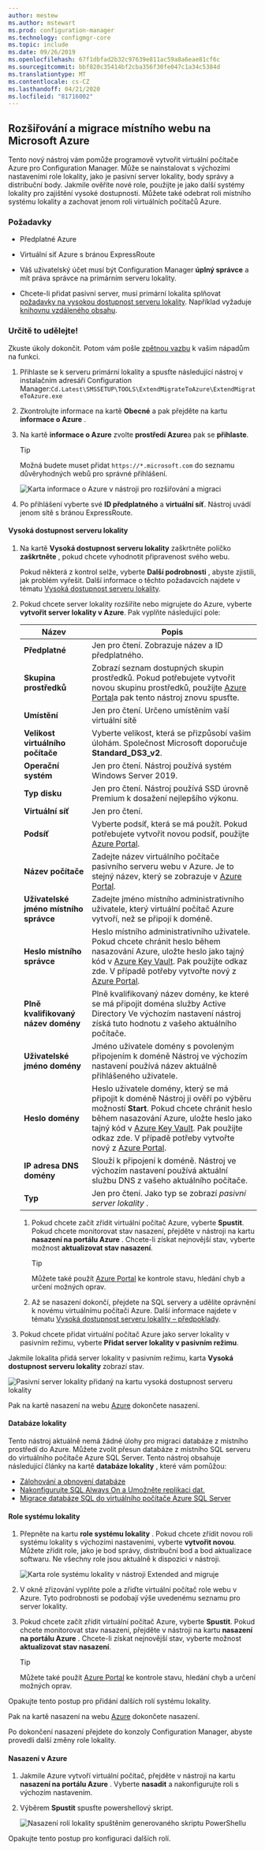 ```yaml
---
author: mestew
ms.author: mstewart
ms.prod: configuration-manager
ms.technology: configmgr-core
ms.topic: include
ms.date: 09/26/2019
ms.openlocfilehash: 67f1dbfad2b32c97639e811ac59a8a6eae81cf6c
ms.sourcegitcommit: bbf820c35414bf2cba356f30fe047c1a34c5384d
ms.translationtype: MT
ms.contentlocale: cs-CZ
ms.lasthandoff: 04/21/2020
ms.locfileid: "81716002"
---
```

## <a name="extend-and-migrate-an-on-premises-site-to-microsoft-azure"></a><a name="bkmk_Azure-migration"></a>Rozšiřování a migrace místního webu na Microsoft Azure

<!--3556022-->

Tento nový nástroj vám pomůže programově vytvořit virtuální počítače Azure pro Configuration Manager. Může se nainstalovat s výchozími nastaveními role lokality, jako je pasivní server lokality, body správy a distribuční body. Jakmile ověříte nové role, použijte je jako další systémy lokality pro zajištění vysoké dostupnosti. Můžete také odebrat roli místního systému lokality a zachovat jenom roli virtuálních počítačů Azure.

### <a name="prerequisites"></a>Požadavky

- Předplatné Azure

- Virtuální síť Azure s bránou ExpressRoute

<!-- - A standalone primary site. A hierarchy with a central administration site isn't currently supported. can comment this out because TP only supports a standalone primary!-->

- Váš uživatelský účet musí být Configuration Manager **úplný správce** a mít práva správce na primárním serveru lokality.

- Chcete-li přidat pasivní server, musí primární lokalita splňovat [požadavky na vysokou dostupnost serveru lokality](../../../../servers/deploy/configure/site-server-high-availability.md#prerequisites). Například vyžaduje [knihovnu vzdáleného obsahu](../../../../plan-design/hierarchy/the-content-library.md#bkmk_remote).

### <a name="try-it-out"></a>Určitě to udělejte!

Zkuste úkoly dokončit. Potom vám pošle [zpětnou vazbu](../../../../understand/find-help.md#product-feedback) k vašim nápadům na funkci.

1. Přihlaste se k serveru primární lokality a spusťte následující nástroj v instalačním adresáři Configuration Manager:`Cd.Latest\SMSSETUP\TOOLS\ExtendMigrateToAzure\ExtendMigrateToAzure.exe`

1. Zkontrolujte informace na kartě **Obecné** a pak přejděte na kartu **informace o Azure** .

1. Na kartě **informace o Azure** zvolte **prostředí Azure**a pak se **přihlaste**.
  
    > [!TIP]
    > Možná budete muset přidat `https://*.microsoft.com` do seznamu důvěryhodných webů pro správné přihlášení.

    ![Karta informace o Azure v nástroji pro rozšiřování a migraci](../../media/3556022-azure-information-tab.png)

1. Po přihlášení vyberte své **ID předplatného** a **virtuální síť**. Nástroj uvádí jenom sítě s bránou ExpressRoute.

#### <a name="site-server-high-availability"></a>Vysoká dostupnost serveru lokality

1. Na kartě **Vysoká dostupnost serveru lokality** zaškrtněte políčko **zaškrtněte** , pokud chcete vyhodnotit připravenost svého webu.

    Pokud některá z kontrol selže, vyberte **Další podrobnosti** , abyste zjistili, jak problém vyřešit. Další informace o těchto požadavcích najdete v tématu [Vysoká dostupnost serveru lokality](../../../../servers/deploy/configure/site-server-high-availability.md#prerequisites).

2. Pokud chcete server lokality rozšíříte nebo migrujete do Azure, vyberte **vytvořit server lokality v Azure**. Pak vyplňte následující pole:

    |Název|Popis|
    |---|---|
    |**Předplatné**|Jen pro čtení. Zobrazuje název a ID předplatného.|
    |**Skupina prostředků**| Zobrazí seznam dostupných skupin prostředků. Pokud potřebujete vytvořit novou skupinu prostředků, použijte [Azure Portal](https://portal.azure.com)a pak tento nástroj znovu spusťte.|
    |**Umístění**| Jen pro čtení. Určeno umístěním vaší virtuální sítě|
    |**Velikost virtuálního počítače**|Vyberte velikost, která se přizpůsobí vašim úlohám. Společnost Microsoft doporučuje **Standard_DS3_v2**.|
    |**Operační systém**|Jen pro čtení. Nástroj používá systém Windows Server 2019.|
    |**Typ disku**|Jen pro čtení. Nástroj používá SSD úrovně Premium k dosažení nejlepšího výkonu.|
    |**Virtuální síť**|Jen pro čtení.|
    |**Podsíť**|Vyberte podsíť, která se má použít. Pokud potřebujete vytvořit novou podsíť, použijte [Azure Portal](https://portal.azure.com).|
    |**Název počítače**|Zadejte název virtuálního počítače pasivního serveru webu v Azure. Je to stejný název, který se zobrazuje v [Azure Portal](https://portal.azure.com).|
    |**Uživatelské jméno místního správce**|Zadejte jméno místního administrativního uživatele, který virtuální počítač Azure vytvoří, než se připojí k doméně.|
    |**Heslo místního správce**|Heslo místního administrativního uživatele. Pokud chcete chránit heslo během nasazování Azure, uložte heslo jako tajný kód v [Azure Key Vault](https://docs.microsoft.com/azure/key-vault/key-vault-overview). Pak použijte odkaz zde. V případě potřeby vytvořte nový z [Azure Portal](https://portal.azure.com).|
    |**Plně kvalifikovaný název domény**|Plně kvalifikovaný název domény, ke které se má připojit doména služby Active Directory Ve výchozím nastavení nástroj získá tuto hodnotu z vašeho aktuálního počítače.|
    |**Uživatelské jméno domény**|Jméno uživatele domény s povoleným připojením k doméně Nástroj ve výchozím nastavení používá název aktuálně přihlášeného uživatele.|
    |**Heslo domény**|Heslo uživatele domény, který se má připojit k doméně Nástroj ji ověří po výběru možností **Start**. Pokud chcete chránit heslo během nasazování Azure, uložte heslo jako tajný kód v [Azure Key Vault](https://docs.microsoft.com/azure/key-vault/key-vault-overview). Pak použijte odkaz zde. V případě potřeby vytvořte nový z [Azure Portal](https://portal.azure.com).|
    |**IP adresa DNS domény**|Slouží k připojení k doméně. Nástroj ve výchozím nastavení používá aktuální službu DNS z vašeho aktuálního počítače.|
    |**Typ**|Jen pro čtení. Jako typ se zobrazí *pasivní server lokality* .|

    1. Pokud chcete začít zřídit virtuální počítač Azure, vyberte **Spustit**. Pokud chcete monitorovat stav nasazení, přejděte v nástroji na kartu **nasazení na portálu Azure** . Chcete-li získat nejnovější stav, vyberte možnost **aktualizovat stav nasazení**.

        > [!TIP]
        > Můžete také použít [Azure Portal](https://portal.azure.com) ke kontrole stavu, hledání chyb a určení možných oprav.

    1. Až se nasazení dokončí, přejdete na SQL servery a udělíte oprávnění k novému virtuálnímu počítači Azure. Další informace najdete v tématu [Vysoká dostupnost serveru lokality – předpoklady](../../../../servers/deploy/configure/site-server-high-availability.md#prerequisites).

3. Pokud chcete přidat virtuální počítač Azure jako server lokality v pasivním režimu, vyberte **Přidat server lokality v pasivním režimu**.

Jakmile lokalita přidá server lokality v pasivním režimu, karta **Vysoká dostupnost serveru lokality** zobrazí stav.

![Pasivní server lokality přidaný na kartu vysoká dostupnost serveru lokality](../../media/3556022-site-server-passive-mode.png)

Pak na kartě nasazení na webu [Azure](#bkmk_deploy-azure) dokončete nasazení.

#### <a name="site-database"></a>Databáze lokality

Tento nástroj aktuálně nemá žádné úlohy pro migraci databáze z místního prostředí do Azure. Můžete zvolit přesun databáze z místního SQL serveru do virtuálního počítače Azure SQL Server. Tento nástroj obsahuje následující články na kartě **databáze lokality** , které vám pomůžou:

- [Zálohování a obnovení databáze](../../../../servers/manage/backup-and-recovery.md)
- [Nakonfigurujte SQL Always On a Umožněte replikaci dat.](../../../../servers/deploy/configure/sql-server-alwayson-for-a-highly-available-site-database.md#changes-for-site-backup)
- [Migrace databáze SQL do virtuálního počítače Azure SQL Server](/azure/virtual-machines/windows/sql/virtual-machines-windows-migrate-sql)

#### <a name="site-system-roles"></a>Role systému lokality

1. Přepněte na kartu **role systému lokality** . Pokud chcete zřídit novou roli systému lokality s výchozími nastaveními, vyberte **vytvořit novou**. Můžete zřídit role, jako je bod správy, distribuční bod a bod aktualizace softwaru. Ne všechny role jsou aktuálně k dispozici v nástroji.

    ![Karta role systému lokality v nástroji Extended and migruje](../../media/3556022-site-system-roles-tab.png)

1. V okně zřizování vyplňte pole a zřiďte virtuální počítač role webu v Azure. Tyto podrobnosti se podobají výše uvedenému seznamu pro server lokality.

1. Pokud chcete začít zřídit virtuální počítač Azure, vyberte **Spustit**. Pokud chcete monitorovat stav nasazení, přejděte v nástroji na kartu **nasazení na portálu Azure** . Chcete-li získat nejnovější stav, vyberte možnost **aktualizovat stav nasazení**.

    > [!TIP]
    > Můžete také použít [Azure Portal](https://portal.azure.com) ke kontrole stavu, hledání chyb a určení možných oprav.

Opakujte tento postup pro přidání dalších rolí systému lokality.

Pak na kartě nasazení na webu [Azure](#bkmk_deploy-azure) dokončete nasazení.

Po dokončení nasazení přejdete do konzoly Configuration Manager, abyste provedli další změny role lokality.

#### <a name="deployments-in-azure"></a><a name="bkmk_deploy-azure"></a>Nasazení v Azure

1. Jakmile Azure vytvoří virtuální počítač, přejděte v nástroji na kartu **nasazení na portálu Azure** . Vyberte **nasadit** a nakonfigurujte roli s výchozím nastavením.

1. Výběrem **Spustit** spusťte powershellový skript.

    ![Nasazení rolí lokality spuštěním generovaného skriptu PowerShellu](../../media/3556022-run-powershell-script-deployment.png)

Opakujte tento postup pro konfiguraci dalších rolí.
